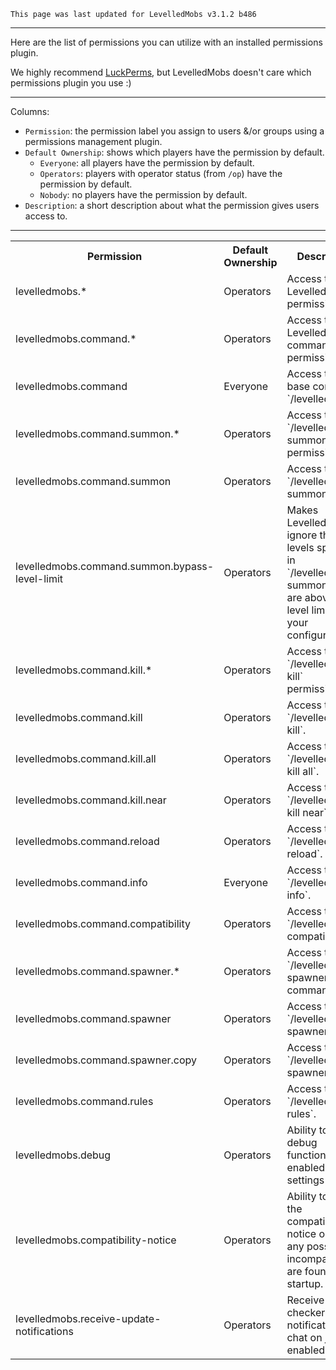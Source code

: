```
This page was last updated for LevelledMobs v3.1.2 b486
```

***

Here are the list of permissions you can utilize with an installed permissions plugin.

We highly recommend [LuckPerms](https://luckperms.net/), but LevelledMobs doesn't care which permissions plugin you use :)

***

Columns:
* `Permission`: the permission label you assign to users &/or groups using a permissions management plugin.
* `Default Ownership`: shows which players have the permission by default.
  * `Everyone`: all players have the permission by default.
  * `Operators`: players with operator status (from `/op`) have the permission by default.
  * `Nobody`: no players have the permission by default.
* `Description`: a short description about what the permission gives users access to.

***

<table>
    <tr>
        <th>Permission</th>
        <th>Default Ownership</th>
        <th>Description</th>
    </tr>
    <tr>
        <td>levelledmobs.*</td>
        <td>Operators</td>
        <td>Access to all LevelledMobs permissions.</td>
    </tr>
    <tr>
        <td>levelledmobs.command.*</td>
        <td>Operators</td>
        <td>Access to all LevelledMobs commands permissions.</td>
    </tr>
    <tr>
        <td>levelledmobs.command</td>
        <td>Everyone</td>
        <td>Access to the base command, `/levelledmobs`.</td>
    </tr>
    <tr>
        <td>levelledmobs.command.summon.*</td>
        <td>Operators</td>
        <td>Access to all `/levelledmobs summon` permissions.</td>
    </tr>
    <tr>
        <td>levelledmobs.command.summon</td>
        <td>Operators</td>
        <td>Access to `/levelledmobs summon`.</td>
    </tr>
    <tr>
        <td>levelledmobs.command.summon.bypass-level-limit</td>
        <td>Operators</td>
        <td>Makes LevelledMobs ignore the levels specified in `/levelledmobs summon` if they are above the level limit in your configuration.</td>
    </tr>
    <tr>
        <td>levelledmobs.command.kill.*</td>
        <td>Operators</td>
        <td>Access to all `/levelledmobs kill` permissions.</td>
    </tr>
    <tr>
        <td>levelledmobs.command.kill</td>
        <td>Operators</td>
        <td>Access to `/levelledmobs kill`.</td>
    </tr>
    <tr>
        <td>levelledmobs.command.kill.all</td>
        <td>Operators</td>
        <td>Access to `/levelledmobs kill all`.</td>
    </tr>
    <tr>
        <td>levelledmobs.command.kill.near</td>
        <td>Operators</td>
        <td>Access to `/levelledmobs kill near`.</td>
    </tr>
    <tr>
        <td>levelledmobs.command.reload</td>
        <td>Operators</td>
        <td>Access to `/levelledmobs reload`.</td>
    </tr>
    <tr>
        <td>levelledmobs.command.info</td>
        <td>Everyone</td>
        <td>Access to `/levelledmobs info`.</td>
    </tr>
    <tr>
        <td>levelledmobs.command.compatibility</td>
        <td>Operators</td>
        <td>Access to `/levelledmobs compatibility`.</td>
    </tr>
    <tr>
        <td>levelledmobs.command.spawner.*</td>
        <td>Operators</td>
        <td>Access to all `/levelledmobs spawner` commands.</td>
    </tr>
    <tr>
        <td>levelledmobs.command.spawner</td>
        <td>Operators</td>
        <td>Access to `/levelledmobs spawner`.</td>
    </tr>
    <tr>
        <td>levelledmobs.command.spawner.copy</td>
        <td>Operators</td>
        <td>Access to `/levelledmobs spawner copy`.</td>
    </tr>
    <tr>
        <td>levelledmobs.command.rules</td>
        <td>Operators</td>
        <td>Access to `/levelledmobs rules`.</td>
    </tr>
    <tr>
        <td>levelledmobs.debug</td>
        <td>Operators</td>
        <td>Ability to utilise debug functionality, if enabled in the settings file.</td>
    </tr>
    <tr>
        <td>levelledmobs.compatibility-notice</td>
        <td>Operators</td>
        <td> Ability to view the compatibility notice on join if any possible incompatibilities are found on startup.</td>
    </tr>
    <tr>
        <td>levelledmobs.receive-update-notifications</td>
        <td>Operators</td>
        <td>Receive update checker notifications in chat on join, if enabled.</td>
    </tr>
</table>